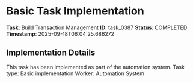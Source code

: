 # Basic Task Implementation

**Task**: Build Transaction Management
**ID**: task_0387
**Status**: COMPLETED
**Timestamp**: 2025-09-18T06:04:25.686272

## Implementation Details

This task has been implemented as part of the automation system.
Task type: Basic implementation
Worker: Automation System

